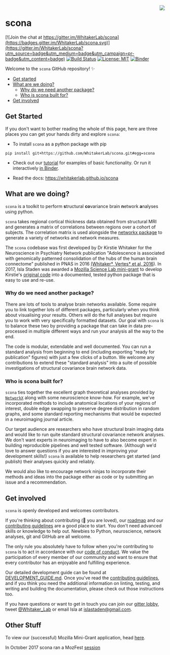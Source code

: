 <img align="right" src="https://media.giphy.com/media/3ohhwwL4kj5z1Id6uI/giphy.gif">

# scona

[![Join the chat at https://gitter.im/WhitakerLab/scona](https://badges.gitter.im/WhitakerLab/scona.svg)](https://gitter.im/WhitakerLab/scona?utm_source=badge&utm_medium=badge&utm_campaign=pr-badge&utm_content=badge) [![Build Status](https://travis-ci.org/WhitakerLab/scona.svg?branch=master)](https://travis-ci.org/WhitakerLab/scona)
[![License: MIT](https://img.shields.io/badge/License-MIT-yellow.svg)](https://github.com/WhitakerLab/scona/blob/master/LICENSE)
[![Binder](http://mybinder.org/badge_logo.svg)](https://mybinder.org/v2/gh/WhitakerLab/scona/master)

Welcome to the `scona` GitHub repository! :sparkles:

* [Get started](#get-started)
* [What are we doing?](#what-are-we-doing)
    * [Why do we need another package?](#why-do-we-need-another-package)
    * [Who is scona built for?](#who-is-scona-built-for)
* [Get involved](#get-involved)

## Get Started

If you don't want to bother reading the whole of this page, here are three places you can get your hands dirty and explore `scona`:

* To install `scona` as a python package with pip

```
pip install git+https://github.com/WhitakerLab/scona.git#egg=scona
```

* Check out our [tutorial](tutorials/tutorial.ipynb) for examples of basic functionality.
  Or run it interactively [in Binder](https://mybinder.org/v2/gh/whitakerlab/scona/master?filepath=tutorials%2Ftutorial.ipynb).

* Read the docs: https://whitakerlab.github.io/scona

## What are we doing?

`scona` is a toolkit to perform **s**tructural **co**variance brain **n**etwork **a**nalyses using python.

`scona` takes regional cortical thickness data obtained from structural MRI and generates a matrix of correlations between regions over a cohort of subjects.
The correlation matrix is used alongside the [networkx package](https://networkx.github.io/) to generate a variety of networks and network measures.

The `scona` codebase was first developed by Dr Kirstie Whitaker for the Neuroscience in Psychiatry Network publication "Adolescence is associated with genomically patterned consolidation of the hubs of the human brain connectome" published in PNAS in 2016 [(Whitaker*, Vertes* et al, 2016](http://dx.doi.org/10.1073/pnas.1601745113)).
In 2017, Isla Staden was awarded a [Mozilla Science Lab mini-grant](https://whitakerlab.github.io/resources/Mozilla-Science-Mini-Grant-June2017) to develop Kirstie's [original code](https://github.com/KirstieJane/NSPN_WhitakerVertes_PNAS2016) into a
documented, tested python package that is easy to use and re-use.

### Why do we need another package?

There are lots of tools to analyse brain networks available.
Some require you to link together lots of different packages, particularly when you think about visualising your results.
Others will do the full analyses but require you to work with very specifically formatted datasets.
Our goal with `scona` is to balance these two by providing a package that can take in data pre-processed in multiple different ways and run your analysis all the way to the end.

The code is modular, extendable and well documented.
You can run a standard analysis from beginning to end (including exporting "ready for publication" figures) with just a few clicks of a button.
We welcome any contributions to extend these "standard analysis" into a suite of possible investigations of structural covariance brain network data.

### Who is scona built for?

`scona` ties together the excellent graph theoretical analyses provided by [`NetworkX`](https://networkx.github.io) along with some neuroscience know-how.
For example, we've incorporated methods to include anatomical locations of your regions of interest, double edge swapping to preserve degree distribution in random graphs, and some standard reporting mechanisms that would be expected in a neuroimaging journal article.

Our target audience are researchers who have structural brain imaging data and would like to run quite standard structural covariance network analyses.
We don't want experts in neuroimaging to have to also become expert in building reproducible pipelines and well tested software.
(Although we'd love to answer questions if you are interested in improving your development skills!)
`scona` is available to help researchers get started (and publish) their analyses quickly and reliably.

We would also like to encourage network ninjas to incorporate their methods and ideas into the package either as code or by submitting an issue and a recommendation.

## Get involved

`scona` is openly developed and welcomes contributors.

If you're thinking about contributing (:green_heart: you are loved), our [roadmap](https://github.com/WhitakerLab/scona/issues/12) and our [contributing guidelines](CONTRIBUTING.md) are a good place to start.
You don't need advanced skills or knowledge to help out.
Newbies to Python, neuroscience, network analyses, git and GitHub are all welcome.

The only rule you absolutely have to follow when you're contributing to `scona` is to act in accordance with our [code of conduct](CODE_OF_CONDUCT.md).
We value the participation of every member of our community and want to ensure that every contributor has an enjoyable and fulfilling experience.

Our detailed development guide can be found at [DEVELOPMENT_GUIDE.md](DEVELOPMENT_GUIDE.md).
Once you've read the [contributing guidelines](CONTRIBUTING.md), and if you think you need the additional information on linting, testing, and writing and building the documentation, please check out those instructions too.

If you have questions or want to get in touch you can join our [gitter lobby](https://gitter.im/WhitakerLab/scona), tweet [@Whitaker_Lab](https://twitter.com/whitaker_lab) or email Isla at [islastaden@gmail.com](mailto:islastaden@gmail.com).


## Other Stuff

To view our (successful) Mozilla Mini-Grant application, head [here](https://github.com/WhitakerLab/WhitakerLabProjectManagement/blob/master/FUNDING_APPLICATIONS/MozillaScienceLabMiniGrant_June2017.md).

In October 2017 scona ran a MozFest [session](https://github.com/MozillaFoundation/mozfest-program-2017/issues/724)
